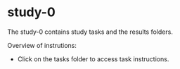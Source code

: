 # study-0

The study-0 contains study tasks and the results folders.

Overview of instrutions:
- Click on the tasks folder to access task instructions.
